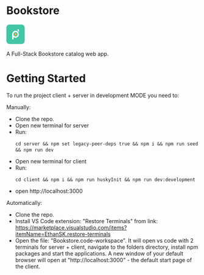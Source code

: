 # Bookstore

![](client/public/logo.png)

A Full-Stack Bookstore catalog web app.

# Getting Started

To run the project client + server in development MODE you need to:

Manually:

- Clone the repo.
- Open new terminal for server
- Run: 
    ```
    cd server && npm set legacy-peer-deps true && npm i && npm run seed && npm run dev
- Open new terminal for client
- Run: 
    ```
    cd client && npm i && npm run huskyInit && npm run dev:development
- open http://localhost:3000

Automatically:

- Clone the repo.
- Install VS Code extension: "Restore Terminals" from link: https://marketplace.visualstudio.com/items?itemName=EthanSK.restore-terminals
- Open the file: "Bookstore.code-workspace". It will open vs code with 2 terminals for server + client, navigate to the folders directory, install npm packages and start the applications. A new window of your default browser will open at "http://localhost:3000" - the default start page of the client.
